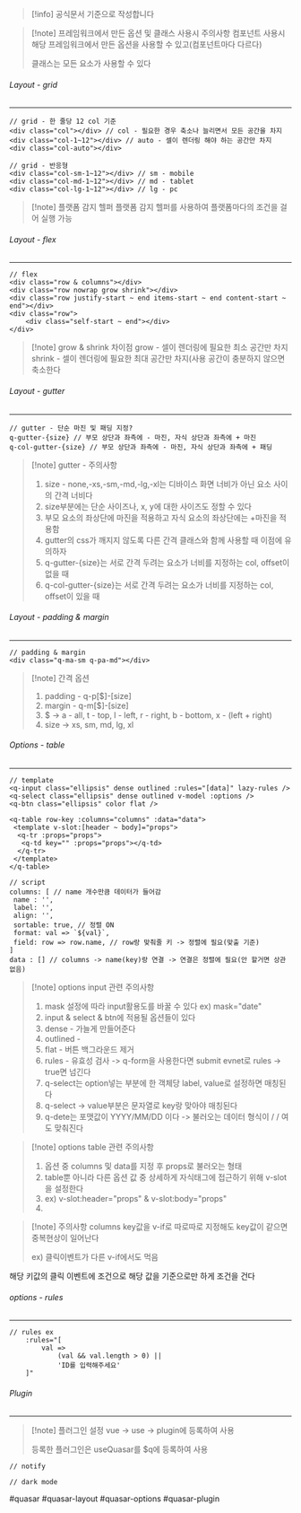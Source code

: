 
>[!info] 공식문서 기준으로 작성합니다


>[!note] 프레임워크에서 만든 옵션 및 클래스 사용시 주의사항
>컴포넌트 사용시 해당 프레임워크에서 만든  옵션을 사용할 수 있고(컴포넌트마다 다르다)
>
>클래스는 모든 요소가 사용할 수 있다 


###### Layout - grid
---
```
// grid - 한 줄당 12 col 기준
<div class="col"></div> // col - 필요한 경우 축소나 늘리면서 모든 공간을 차지
<div class="col-1~12"></div> // auto - 셀이 렌더링 해야 하는 공간만 차지
<div class="col-auto"></div>

// grid - 반응형
<div class="col-sm-1~12"></div> // sm - mobile
<div class="col-md-1~12"></div> // md - tablet
<div class="col-lg-1~12"></div> // lg - pc
```

> [!note] 플랫폼 감지 헬퍼
> 플랫폼 감지 헬퍼를 사용하여 플랫폼마다의 조건을 걸어 실행 가능


###### Layout - flex
---
```
// flex
<div class="row & columns"></div>
<div class="row nowrap grow shrink"></div>
<div class="row justify-start ~ end items-start ~ end content-start ~ end"></div>
<div class="row">
	<div class="self-start ~ end"></div>
</div>

```

>[!note] grow & shrink 차이점
> grow - 셀이 렌더링에 필요한 최소 공간만 차지
> shrink - 셀이 렌더링에 필요한 최대 공간만 차지(사용 공간이 충분하지 않으면 축소한다


###### Layout - gutter
---
```
// gutter - 단순 마진 및 패딩 지정?
q-gutter-{size} // 부모 상단과 좌측에 - 마진, 자식 상단과 좌측에 + 마진
q-col-gutter-{size} // 부모 상단과 좌측에 - 마진, 자식 상단과 좌측에 + 패딩
```

> [!note] gutter - 주의사항
> 1. size - none,-xs,-sm,-md,-lg,-xl는 디바이스 화면 너비가 아닌 요소 사이의 간격 너비다
> 2. size부분에는 단순 사이즈나, x, y에 대한 사이즈도 정할 수 있다
> 3. 부모 요소의 좌상단에 마진을 적용하고 자식 요소의 좌상단에는 +마진을 적용함
> 4. gutter의 css가 깨지지 않도록 다른 간격 클래스와 함께 사용할 때 이점에 유의하자
> 5. q-gutter-{size}는 서로 간격 두려는 요소가 너비를 지정하는 col, offset이 없을 때
> 6. q-col-gutter-{size}는 서로 간격 두려는 요소가 너비를 지정하는 col, offset이 있을 때


###### Layout - padding & margin
---
```
// padding & margin
<div class="q-ma-sm q-pa-md"></div>
```

> [!note] 간격 옵션
> 1. padding - q-p[$]-[size]
> 2. margin - q-m[$]-[size]
> 3. $ -> a - all, t - top, l - left, r - right, b - bottom, x - (left + right)
> 4. size -> xs, sm, md, lg, xl
> 


###### Options - table
---
```
// template
<q-input class="ellipsis" dense outlined :rules="[data]" lazy-rules />
<q-select class="ellipsis" dense outlined v-model :options />
<q-btn class="ellipsis" color flat />

<q-table row-key :columns="columns" :data="data">
 <template v-slot:[header ~ body]="props">
  <q-tr :props="props">
   <q-td key="" :props="props"></q-td>
  </q-tr>
 </template>
</q-table>

// script
columns: [ // name 개수만큼 데이터가 들어감
 name : '',
 label: '',
 align: '',
 sortable: true, // 정렬 ON
 format: val => `${val}`,
 field: row => row.name, // row랑 맞춰줄 키 -> 정렬에 필요(맞출 기준)
]
data : [] // columns -> name(key)랑 연결 -> 연결은 정렬에 필요(안 할거면 상관없음)
```
 
> [!note] options input 관련 주의사항
> 1. mask 설정에 따라 input활용도를 바꿀 수 있다 ex) mask="date"
> 2. input & select & btn에 적용될 옵션들이 있다
> 	1. dense - 가늘게 만들어준다
> 	2. outlined - 
> 	3. flat - 버튼 백그라운드 제거
> 	4. rules - 유효성 검사 -> q-form을 사용한다면 submit evnet로 rules -> true면 넘긴다
> 3. q-select는 option넣는 부분에 한 객체당 label, value로 설정하면 매칭된다
> 4. q-select -> value부분은 문자열로 key랑 맞아야 매칭된다
> 5. q-dete는 포맷값이 YYYY/MM/DD 이다 -> 불러오는 데이터 형식이 / / 여도 맞춰진다

> [!note] options table 관련 주의사항
> 1. 옵션 중 columns 및 data를 지정 후 props로 불러오는 형태
> 2. table뿐 아니라 다른 옵션 값 중 상세하게 자식태그에 접근하기 위해 v-slot을 설정한다
> 	1. ex) v-slot:header="props" & v-slot:body="props"
> 	2. 

> [!note] 주의사항
> columns key값을 v-if로 따로따로 지정해도 key값이 같으면 중복현상이 일어난다
> 
> ex) 클릭이벤트가 다른 v-if에서도 먹음
> 
  해당 키값의 클릭 이벤트에 조건으로 해당 값을 기준으로만 하게 조건을 건다


###### options - rules
---
```
// rules ex
	:rules="[
		val =>
			(val && val.length > 0) ||
			'ID를 입력해주세요'
	]"
```


###### Plugin
---
> [!note] 플러그인 설정
> vue -> use -> plugin에 등록하여 사용
> 
> 등록한 플러그인은 useQuasar를 $q에 등록하여 사용

```
// notify

```

```
// dark mode

```


#quasar #quasar-layout #quasar-options #quasar-plugin